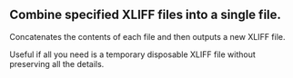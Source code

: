 Combine specified XLIFF files into a single file.
----------------------------------------------

Concatenates the <body> contents of each file and then outputs a new  XLIFF file.

Useful if all you need is a temporary disposable XLIFF file without preserving all the details.
